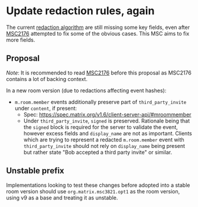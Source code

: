 # Update redaction rules, again

The current [redaction algorithm](https://spec.matrix.org/v1.6/rooms/v9/#redactions) are
still missing some key fields, even after [MSC2176](https://github.com/matrix-org/matrix-spec-proposals/pull/2176)
attempted to fix some of the obvious cases. This MSC aims to fix more fields.

## Proposal

*Note*: It is recommended to read [MSC2176](https://github.com/matrix-org/matrix-spec-proposals/pull/2176)
before this proposal as MSC2176 contains a lot of backing context.

In a new room version (due to redactions affecting event hashes):

* `m.room.member` events additionally preserve part of `third_party_invite` under `content`, if present:
  * Spec: https://spec.matrix.org/v1.6/client-server-api/#mroommember
  * Under `third_party_invite`, `signed` is preserved. Rationale being that the `signed` block is required
    for the server to validate the event, however excess fields and `display_name` are not as important.
    Clients which are trying to represent a redacted `m.room.member` event with `third_party_invite` should
    not rely on `display_name` being present but rather state "Bob accepted a third party invite" or similar.

## Unstable prefix

Implementations looking to test these changes before adopted into a stable room version should use
`org.matrix.msc3821.opt1` as the room version, using v9 as a base and treating it as unstable.

